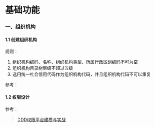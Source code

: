# 基础功能

### 一、组织机构


#### 1.1 创建组织机构

规则：

1. 组织机构编码、名称、组织机构类型、所属行政区划编码不可为空
2. 组织机构目录树层级不超过五级
3. 选用统一社会信用代码作为组织机构代码，并且组织机构代码不可以重复

 参考： 

 > []( https://11)

 
#### 1.2 权限设计


 参考： 

 > [DDD权限平台建模与实战]( https://mp.weixin.qq.com/s/ztmHRHMGSSgD8WXodDfa7A)

